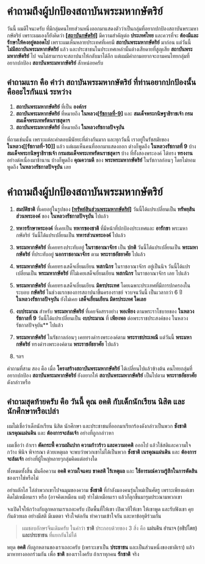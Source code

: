 # คำถามถึงผู้ปกป้องสถาบันพระมหากษัตริย์

วันนี้ ผมดีใจนะครับ ที่มีกลุ่มคนไทยส่วนหนึ่งออกมาแสดงตัวว่าเป็นกลุ่มที่อยากปกป้องสถาบันพระมหากษัตริย์ เพราะผมเองก็ยังคิดว่า **[[สถาบันกษัตริย์]]** มีความสำคัญต่อ **ประเทศไทย** และควรที่จะ **ต้องมีและรักษาให้คงอยู่ตลอดไป** เพราะผมเห็นหลายประเทศที่เคยมี **สถาบันพระมหากษัตริย์** มาก่อน แต่วันนี้ **ไม่มีสถาบันพระมหากษัตริย์** แล้ว และประชาชนในประเทศเหล่านั้นต่างเสียดายที่สูญเสีย **สถาบันพระมหากษัตริย์** ไป จนไม่สามารถจะสถาปนาให้กลับมาได้อีก
แต่ผมมีคำถามอยากจะถามคนไทยกลุ่มที่อยากปกป้อง **สถาบันพระมหากษัตริย์** สักหน่อยครับ

## คำถามแรก คือ คำว่า **สถาบันพระมหากษัตริย์** ที่ท่านอยากปกป้องนั้น คืออะไรกันแน่ ระหว่าง

1. **สถาบันพระมหากษัตริย์** ที่เป็น **องค์กร**
2. **สถาบันพระมหากษัตริย์** ที่หมายถึง **ในหลวง[[รัชกาลที่-9]]** และ **สมเด็จพระกนิษฐาธิราชเจ้า กรมสมเด็จพระเทพรัตนราชสุดาฯ**
3. **สถาบันพระมหากษัตริย์** ที่หมายถึง **ในหลวงรัชกาลปัจจุบัน**

ที่ถามเช่นนั้น เพราะแต่ละคำตอบมีนัยยะที่ต่างกันมาก และทุกวันนี้ เราอยู่ในรัชสมัยของ **ในหลวง[[รัชกาลที่-10]]** แล้ว แต่ผมเห็นคนที่ออกมาแสดงออก ต่างก็พูดถึง **ในหลวงรัชกาลที่ 9** บ้าง **สมเด็จพระกนิษฐาธิราชเจ้า กรมสมเด็จพระเทพรัตนราชสุดาฯ** บ้าง ที่ทั้งสองพระองค์ ได้ทรง **ทรงงาน** อย่างต่อเนื่องมาช้านาน บ้างก็พูดถึง **คุณความดี** ของ **พระพระมหากษัตริย์** ในรัชกาลก่อนๆ โดยไม่ยอมพูดถึง **ในหลวงรัชกาลปัจจุบัน** เลย

# คำถามถึงผู้ปกป้องสถาบันพระมหากษัตริย์

1. **สมบัติชาติ** ที่เคยอยู่ในรูปของ **[[ทรัพย์สินส่วนพระมหากษัตริย์]]** วันนี้ได้แปรเปลี่ยนเป็น **ทรัพยฺสินส่วนพระองค์** ของ **ในหลวงรัชกาลปัจจุบัน** ไปแล้ว

2. **ทหารรักษาพระองค์** ที่เคยเป็น **ทหารของชาติ** ที่มีหน้าที่ปกป้องประเทศและ **อารักขา** พระมหากษัตริย์ วันนี้ได้แปรเปลี่ยนเป็น **ทหารส่วนพระองค์** ไปแล้ว

3. **พระมหากษัตริย์** ที่เคยทรงประทับอยู่ **ในราชอาณาจักร** เป็น **ปกติ** วันนี้ได้แปรเปลี่ยนเป็น **พระมหากษัตริย์** ที่ประทับอยู่ **นอกราชอาณาจักร** ตาม **พระราชอัธยาศัย** ไปแล้ว

4. **พระมหากษัตริย์** ที่เคยทรงเสด็จเยี่ยมเยียน **พสกนิกร** ในราชอาณาจักร อยู่เป็นนิจ วันนี้ได้แปรเปลี่ยนเป็น **พระมหากษัตริย์** ที่ไม่เคยเสด็จเยี่ยมเยียน **พสกนิกร** ในราชอาณาจักร เลย ไปแล้ว

5. **พระมหากษัตริย์** ที่เคยทรงเสด็จเยี่ยมเยียน **มิตรประเทศ** โดยเฉพาะประเทศที่มีการปกครองในระบอบ **กษัตริย์** ในช่วงแรกของการสถาปนาขึ้นครองราชย์ จวบจนวันนี้ เป็นเวลากว่า 6 ปี **ในหลวงรัชกาลปัจจุบัน** ยังไม่เคย **เสด็จเยี่ยมเยียน มิตรประเทศ ใดเลย**

6. **งบประมาณ** สำหรับ **พระมหากษัตริย์** ที่เคยจัดสรรอย่าง **พอเพียง** ตามพระราโชบายของ **ในหลวงรัชกาลที่ 9** วันนี้ได้แปรเปลี่ยนเป็น **งบประมาณ** ที่ **เพียงพอ** ต่อพระราชประสงค์ของ ในหลวงรัชกาลปัจจุบัน** ไปแล้ว

7. **พระมหากษัตริย์** ในรัชกาลก่อนๆ เคยทรงดำรงพระองค์ตาม **พระราชประเพณี** แต่วันนี้  **พระมหากษัตริย์** ทรงดำรงพระองค์ตาม **พระราชอัธยาศัย** ไปแล้ว

8. ฯลฯ

คำถามที่สาม สอง คือ เมื่อ **โครงสร้างสถาบันพระมหากษัตริย์** ได้เปลี่ยนไปแล้วข้างต้น คนไทยกลุ่มที่อยากปกป้อง **สถาบันพระมหากษัตริย์** ยังอยากให้ **สถาบันพระมหากษัตริย์** เป็นไปตาม **พระราชอัธยาศัย** ดังกล่าวหรือ

## คำถามสุดท้ายครับ คือ วันนี้ คุณ **อคติ** กับเด็กนักเรียน นิสิต และนักศึกษาหรือเปล่า

ผมไม่เชื่อว่าเด็กนักเรียน นิสิต นักศึกษา และประชาชนที่ออกมาเรียกร้องดังกล่าวเป็นพวก **ชังชาติ** **เนรคุณแผ่นดิน** และ **ต้องการจะล้มเจ้า** อย่างที่ถูกกล่าวหา

ผมเชื่อว่า ถ้าเรา **ตัดกระพี้ ความมันปาก ความก้าวร้าว และความอคติ** ออกไป แล้วใช้สติและความใจกว้าง พินิจ พิจารณา ด้วยเหตุผล จะพบว่าพวกเขาไม่ได้เป็นพวก **ชังชาติ** **เนรคุณแผ่นดิน** และ **ต้องการจะล้มเจ้า** อย่างที่ผู้ใหญ่หลายๆกลุ่มคิดแต่อย่างใด

ทั้งหมดทั้งสิ้น มันคือความ **อคติ** **ความใจแคบ** **ขาดสติ** **ไร้เหตุผล** และ **ใช้อารมณ์ความรู้สึกในการตัดสิน** ชองเราใช่หรือไม่

อย่าผลักไส ไล่ล่าพวกเขาไปจนมุมของความ **ชังชาติ** ที่กำลังมองคนรุ่นใหม่เป็นศัตรู เพราะเพียงแค่เขาคิดไม่เหมือนเรา หรือ (อาจคิดเหมือน แต่) ทำไม่เหมือนเรา แล้วก็ลุกขึ้นมารุมประณามพวกเขา

จงเปิดใจให้กว้างกับลูกหลานเราเถอะครับ เปิดพื้นที่ให้เขา เปิดเวทีให้เขา ให้เขาพูด และรับฟังเขา คุยกันด้วยผล อย่างมีสติ มีเมตตา จริงใจต่อกัน ทำความเข้าใจกัน และหาข้อยุติร่วมกัน

> ผมชอบอักษรจีนเดิมครับ ในคำว่า **ชาติ** ประกอบด้วยของ 3 สิ่ง คือ **แผ่นดิน อำนาจ (อธิปไตย) และประชาชน** ที่แยกกันไม่ได้ 

หยุด **อคติ** กับลูกหลานของเราเถอะครับ (เพราะเขาเป็น **ประชาชน** และเป็นส่วนหนึ่งของชาติเรา) แล้วมาหาทางออกร่วมกัน เพื่อ **ชาติ** ของเราไงครับ ถ้าเราทุกคน **รักชาติ** จริง

[//begin]: # "Autogenerated link references for markdown compatibility"
[สถาบันกษัตริย์]: สถาบันกษัตริย์ "สถาบันกษัตริย์"
[รัชกาลที่-9]: รัชกาลที่-9 "รัชกาลที่ 9"
[ทรัพย์สินส่วนพระมหากษัตริย์]: ทรัพย์สินส่วนพระมหากษัตริย์ "ทรัพย์สินส่วนพระมหากษัตริย์"
[//end]: # "Autogenerated link references"